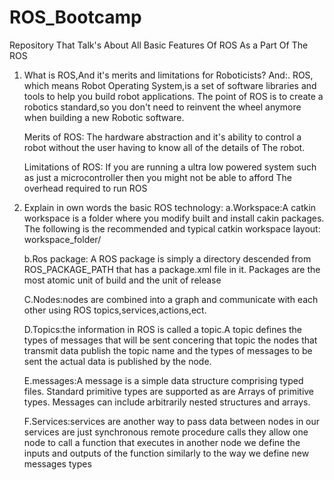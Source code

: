 # ROS_Bootcamp
Repository That Talk's About All Basic Features Of ROS As a Part Of The ROS

  1.  What is ROS,And it's merits and limitations for Roboticists?
And:. ROS, which means Robot Operating System,is a set of software libraries and tools to help you build robot applications.
      The point of ROS is to create a robotics standard,so you don't need to reinvent the wheel anymore when building a new 
      Robotic software.

      Merits of ROS:
      The hardware abstraction and it's ability to control a robot without the user having to know all of the details of 
      The robot.
 
      Limitations of ROS:
      If you are running a ultra low powered system such as just a microcontroller then you might not be able to afford
      The overhead required to run ROS




   2. Explain in own words the basic ROS technology:
      a.Workspace:A catkin workspace is a folder where you modify built and install cakin packages.
        The following is the recommended and typical catkin workspace layout:
        workspace_folder/
      
      b.Ros package: A ROS package is simply a directory descended from ROS_PACKAGE_PATH that has a package.xml file in it.
        Packages are the most atomic unit of build and the unit of release
    
      C.Nodes:nodes are combined into a graph and communicate with each other using ROS topics,services,actions,ect.

      D.Topics:the information in ROS is called a topic.A topic defines the types of messages that will be sent concering that topic
        the nodes that transmit data publish the topic name and the types of messages to be sent the actual data is published by the node.

      E.messages:A message is a simple data structure comprising typed files. Standard primitive types are supported as are Arrays of primitive types.
        Messages can include arbitrarily nested structures and arrays.

      F.Services:services are another way to pass data between nodes in our services are just synchronous remote procedure calls they allow one node to call a function that executes in another node we define the inputs and outputs of the function similarly to the way we define new messages types
